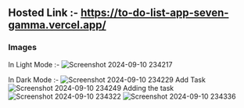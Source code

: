 ## Hosted Link :- https://to-do-list-app-seven-gamma.vercel.app/

### Images

In Light Mode :-
![Screenshot 2024-09-10 234217](https://github.com/user-attachments/assets/cb9d1f28-984e-48f9-8f05-e8c2cc6f61d5)

In Dark Mode :-
![Screenshot 2024-09-10 234229](https://github.com/user-attachments/assets/d619b9fc-bcb8-4385-ad47-32351f2e41bf)
Add Task
![Screenshot 2024-09-10 234249](https://github.com/user-attachments/assets/c4f84655-9876-45b7-95d0-8cbbd0b1c868)
Adding the task 
![Screenshot 2024-09-10 234322](https://github.com/user-attachments/assets/7aeff325-398c-49b2-b630-f79344317e25)
![Screenshot 2024-09-10 234336](https://github.com/user-attachments/assets/9412481b-4731-4eae-9d50-add9c992c04b)
